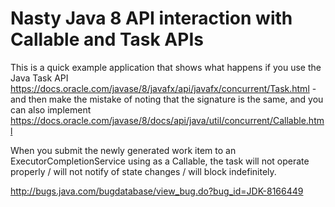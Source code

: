 # Nasty Java 8 API interaction with Callable and Task APIs
This is a quick example application that shows what happens if you use the Java Task API https://docs.oracle.com/javase/8/javafx/api/javafx/concurrent/Task.html - and then make the mistake of noting that the signature is the same, and you can also implement https://docs.oracle.com/javase/8/docs/api/java/util/concurrent/Callable.html

When you submit the newly generated work item to an ExecutorCompletionService using as a Callable, the task will not operate properly / will not notify of state changes / will block indefinitely.

http://bugs.java.com/bugdatabase/view_bug.do?bug_id=JDK-8166449
